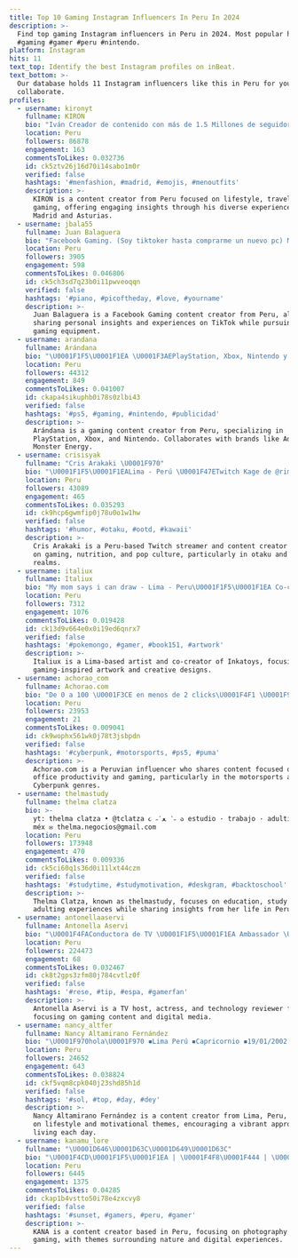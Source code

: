 ```yaml
---
title: Top 10 Gaming Instagram Influencers In Peru In 2024
description: >-
  Find top gaming Instagram influencers in Peru in 2024. Most popular hashtags:
  #gaming #gamer #peru #nintendo.
platform: Instagram
hits: 11
text_top: Identify the best Instagram profiles on inBeat.
text_bottom: >-
  Our database holds 11 Instagram influencers like this in Peru for you to
  collaborate.
profiles:
  - username: kironyt
    fullname: KIRON
    bio: "Iván Creador de contenido con más de 1.5 Millones de seguidores - ✈️ Lifestyle / Viajes / Gaming - \U0001F4E9 Contacto: kironyt@gmail.com \U0001F4CD Madrid / Asturias"
    location: Peru
    followers: 86878
    engagement: 163
    commentsToLikes: 0.032736
    id: ck5ztv26j16d70i14sabo1m0r
    verified: false
    hashtags: '#menfashion, #madrid, #emojis, #menoutfits'
    description: >-
      KIRON is a content creator from Peru focused on lifestyle, travel, and
      gaming, offering engaging insights through his diverse experiences in
      Madrid and Asturias.
  - username: jbala55
    fullname: Juan Balaguera
    bio: "Facebook Gaming. (Soy tiktoker hasta comprarme un nuevo pc) Me hace muy feliz que te pases por aquí, eres una delicia de persona. \U0001F499"
    location: Peru
    followers: 3905
    engagement: 598
    commentsToLikes: 0.046806
    id: ck5ch3sd7q23b0i11pwveoqqn
    verified: false
    hashtags: '#piano, #picoftheday, #love, #yourname'
    description: >-
      Juan Balaguera is a Facebook Gaming content creator from Peru, also
      sharing personal insights and experiences on TikTok while pursuing new
      gaming equipment.
  - username: arandana
    fullname: Arándana
    bio: "\U0001F1F5\U0001F1EA \U0001F3AEPlayStation, Xbox, Nintendo y PC \U0001F91D @adidaspe @monsterenergy \U0001F4E9contacto@lainap.com \U0001F4FD Canal de YouTube\U0001F53B"
    location: Peru
    followers: 44312
    engagement: 849
    commentsToLikes: 0.041007
    id: ckapa4sikuphb0i78s0zlbi43
    verified: false
    hashtags: '#ps5, #gaming, #nintendo, #publicidad'
    description: >-
      Arándana is a gaming content creator from Peru, specializing in
      PlayStation, Xbox, and Nintendo. Collaborates with brands like Adidas and
      Monster Energy.
  - username: crisisyak
    fullname: "Cris Arakaki \U0001F970"
    bio: "\U0001F1F5\U0001F1EALima - Perú \U0001F47ETwitch Kage de @rimuro.pe \U0001F499 Otaku - Valorant - Nutrición - Kpop Tictac: 200K + \U0001F48C: hola@fluencylab.pe \U0001F338 @fluencylabpe"
    location: Peru
    followers: 43089
    engagement: 465
    commentsToLikes: 0.035293
    id: ck9hcp6gwmfip0j78u0o1w1hw
    verified: false
    hashtags: '#humor, #otaku, #ootd, #kawaii'
    description: >-
      Cris Arakaki is a Peru-based Twitch streamer and content creator focusing
      on gaming, nutrition, and pop culture, particularly in otaku and K-pop
      realms.
  - username: italiux
    fullname: Italiux
    bio: "My mom says i can draw - Lima - Peru\U0001F1F5\U0001F1EA Co-creator of @Inkatoys ⬇️⬇️SHOP ⬇️⬇️"
    location: Peru
    followers: 7312
    engagement: 1076
    commentsToLikes: 0.019428
    id: ck13d9v664e0x0i19ed6qnrx7
    verified: false
    hashtags: '#pokemongo, #gamer, #book151, #artwork'
    description: >-
      Italiux is a Lima-based artist and co-creator of Inkatoys, focusing on
      gaming-inspired artwork and creative designs.
  - username: achorao_com
    fullname: Achorao.com
    bio: "De 0 a 100 \U0001F3CE en menos de 2 clicks\U0001F4F1 \U0001F978 Home Office de día Pro Gamer de noche \U0001F60E"
    location: Peru
    followers: 23953
    engagement: 21
    commentsToLikes: 0.009041
    id: ck9wophx561wk0j78t3jsbpdn
    verified: false
    hashtags: '#cyberpunk, #motorsports, #ps5, #puma'
    description: >-
      Achorao.com is a Peruvian influencer who shares content focused on home
      office productivity and gaming, particularly in the motorsports and
      Cyberpunk genres.
  - username: thelmastudy
    fullname: thelma clatza
    bio: >-
      yt: thelma clatza • @tclatza ૮ ˶′ﻌ ‵˶ ა estudio · trabajo · adulting 101 ·
      méx ✉️ thelma.negocios@gmail.com
    location: Peru
    followers: 173948
    engagement: 470
    commentsToLikes: 0.009336
    id: ck5ci60q1s36d0i11lxt44czm
    verified: false
    hashtags: '#studytime, #studymotivation, #deskgram, #backtoschool'
    description: >-
      Thelma Clatza, known as thelmastudy, focuses on education, study tips, and
      adulting experiences while sharing insights from her life in Peru.
  - username: antonellaaservi
    fullname: Antonella Aservi
    bio: "\U0001F4FAConductora de TV \U0001F1F5\U0001F1EA Ambassador \U0001F3A7\U0001F4BB \U0001F6F8 Reviewer - Tecnología \U0001F3AE Streamer Gamer \U0001F430 \U0001F3AD Tv Host y Actriz \U0001F496\U0001F43A\U0001F496 PetLover"
    location: Peru
    followers: 224473
    engagement: 68
    commentsToLikes: 0.032467
    id: ck8t2gps3zfm80j784cvtlz0f
    verified: false
    hashtags: '#rese, #tip, #espa, #gamerfan'
    description: >-
      Antonella Aservi is a TV host, actress, and technology reviewer from Peru,
      focusing on gaming content and digital media.
  - username: nancy_altfer
    fullname: Nancy Altamirano Fernández
    bio: "\U0001F970hola\U0001F970 ◾Lima Perú ◾Capricornio ◾19/01/2002 ◾Nancyaltfer75@gmail.com ❤️ vive hoy como si fueras a morir mañana♥️ ♡Viviendola♡"
    location: Peru
    followers: 24652
    engagement: 643
    commentsToLikes: 0.038824
    id: ckf5vqm8cpk040j23shd85h1d
    verified: false
    hashtags: '#sol, #top, #day, #dey'
    description: >-
      Nancy Altamirano Fernández is a content creator from Lima, Peru, focusing
      on lifestyle and motivational themes, encouraging a vibrant approach to
      living each day.
  - username: kanamu_lore
    fullname: "\U0001D646\U0001D63C\U0001D649\U0001D63C"
    bio: "\U0001F4CD\U0001F1F5\U0001F1EA | \U0001F4F8\U0001F444 | \U0001F3AE\U0001F341\U0001FA90 ⤵️⤵️"
    location: Peru
    followers: 6445
    engagement: 1375
    commentsToLikes: 0.04285
    id: ckap1b4vstto50i78e4zxcvy8
    verified: false
    hashtags: '#sunset, #gamers, #peru, #gamer'
    description: >-
      KANA is a content creator based in Peru, focusing on photography and
      gaming, with themes surrounding nature and digital experiences.
---
```


